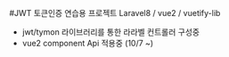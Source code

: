 #JWT 토큰인증 연습용 프로젝트
Laravel8 / vue2 / vuetify-lib

- jwt/tymon 라이브러리를 통한 라라벨 컨트롤러 구성중
- vue2 component Api 적용중 (10/7 ~)

